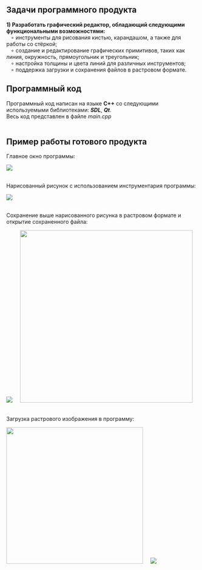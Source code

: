 <h2>Задачи программного продукта </h2>
<b>1) Разработать графический редактор, обладающий следующими функциональными возможностями:</b> <br>
&nbsp; &nbsp;∘ инструменты для рисования кистью, карандашом, а также для работы со стёркой;<br>
&nbsp; &nbsp;∘ создание и редактирование графических примитивов, таких как линия, окружность, прямоугольник и треугольник;<br>
&nbsp; &nbsp;∘ настройка толщины и цвета линий для различных инструментов;<br>
&nbsp; &nbsp;∘ поддержка загрузки и сохранения файлов в растровом формате.<br>
<h2>Программный код</h2>
Программный код написан на языке <b>C++</b> со следующими используемыми библиотеками: <b><i>SDL</i></b>, <b><i>Qt</i></b>.<br>
Весь код представлен в файле <i>main.cpp</i><br><br>
<h2>Пример работы готового продукта</h2>
<p>Главное окно программы:</p>
<img src = "https://github.com/user-attachments/assets/868a5978-5133-4b9a-8059-077ba9f1f767"> <br><br>

<p>Нарисованный рисунок с использованием инструментария программы:</p>
<img src = "https://github.com/user-attachments/assets/e49578be-78fa-45be-bbcd-cea03b89702c"> <br><br>

<p>Сохранение выше нарисованного рисунка в растровом формате и открытие сохраненного файла:</p>
<img src = "https://github.com/user-attachments/assets/1f004d44-6891-4dba-8ab3-5db96b4a91d5">  &nbsp; &nbsp;
<img src = "https://github.com/user-attachments/assets/c25be90b-a0de-4595-b27d-5fb703a4ab25" width="455"><br><br>

<p>Загрузка растрового изображения в программу:</p>
<img src = "https://github.com/user-attachments/assets/029fcb7c-25db-4d97-9ee0-673ff4579605" width="360px"> &nbsp; &nbsp;
<img src = "https://github.com/user-attachments/assets/d2411c8f-8692-4838-99c7-34a2e9fab07d" >
